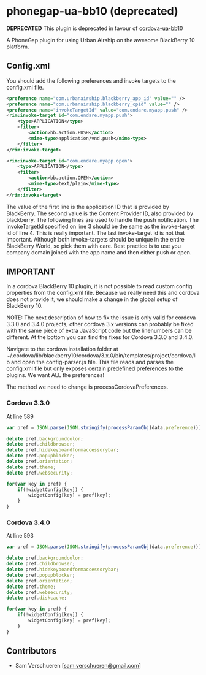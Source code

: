 # phonegap-ua-bb10 (deprecated)

**DEPRECATED** This plugin is deprecated in favour of  [cordova-ua-bb10](https://github.com/SamVerschueren/cordova-ua-bb10)

A PhoneGap plugin for using Urban Airship on the awesome BlackBerry 10 platform.

## Config.xml
You should add the following preferences and invoke targets to the config.xml file.

```xml
<preference name="com.urbanairship.blackberry_app_id" value="" />
<preference name="com.urbanairship.blackberry_cpid" value="" />
<preference name="invokeTargetId" value="com.endare.myapp.push" />
<rim:invoke-target id="com.endare.myapp.push">
    <type>APPLICATION</type>
    <filter>
        <action>bb.action.PUSH</action>
        <mime-type>application/vnd.push</mime-type>
    </filter>
</rim:invoke-target>

<rim:invoke-target id="com.endare.myapp.open">
    <type>APPLICATION</type>
    <filter>
        <action>bb.action.OPEN</action>
        <mime-type>text/plain</mime-type>
    </filter>
</rim:invoke-target>
```

The value of the first line is the application ID that is provided by BlackBerry. The second value is the Content Provider ID, also provided by blackberry. The following lines are used to handle the push notification. The invokeTargetId
specified on line 3 should be the same as the invoke-target id of line 4. This is really important. The last invoke-target id is not that important. Although both invoke-targets should be unique in the entire BlackBerry World, so pick
them with care. Best practice is to use you company domain joined with the app name and then either push or open.

## IMPORTANT

In a cordova BlackBerry 10 plugin, it is not possible to read custom config properties from the config.xml file. Because we really need this and cordova does not provide it, we should make a change in the global setup of BlackBerry 10.

NOTE: The next description of how to fix the issue is only valid for cordova 3.3.0 and 3.4.0 projects, other cordova 3.x versions can probably be fixed with the same piece of extra JavaScript code but the linenumbers can be different. At the bottom you can find the fixes for Cordova 3.3.0 and 3.4.0.

Navigate to the cordova installation folder at ~/.cordova/lib/blackberry10/cordova/3.x.0/bin/templates/project/cordova/lib and open the config-parser.js file. This file reads and parses the config.xml file but only exposes certain predefined preferences to the plugins. We want ALL the preferences!

The method we need to change is processCordovaPreferences.

### Cordova 3.3.0
At line 589
```javascript
var pref = JSON.parse(JSON.stringify(processParamObj(data.preference)));

delete pref.backgroundcolor;
delete pref.childbrowser;
delete pref.hidekeyboardformaccessorybar;
delete pref.popupblocker;
delete pref.orientation;
delete pref.theme;
delete pref.websecurity;

for(var key in pref) {
    if(!widgetConfig[key]) {
        widgetConfig[key] = pref[key];
    }
}
```

### Cordova 3.4.0

At line 593
```javascript
var pref = JSON.parse(JSON.stringify(processParamObj(data.preference)));

delete pref.backgroundcolor;
delete pref.childbrowser;
delete pref.hidekeyboardformaccessorybar;
delete pref.popupblocker;
delete pref.orientation;
delete pref.theme;
delete pref.websecurity;
delete pref.diskcache;

for(var key in pref) {
    if(!widgetConfig[key]) {
        widgetConfig[key] = pref[key];
    }
}
```

## Contributors
* Sam Verschueren   [sam.verschueren@gmail.com]
